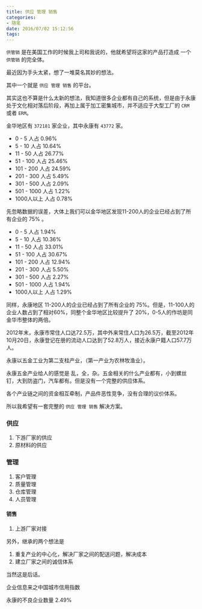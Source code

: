 ```yaml
---
title: 供应 管理 销售
categories:
- 随笔
date: 2016/07/02 15:12:56
tags:
---
```


`供管销` 是在美国工作的时候我上司和我说的，他就希望将这家的产品打造成 一个 `供管销` 的完全体。

最近因为手头太紧，想了一堆莫名其妙的想法。

其中一个就是  `供应 管理 销售` 的平台。

其实这也不算是什么太新的想法，我知道很多企业都有自己的系统，但是由于永康处于文化相对落后阶段，再加上属于加工密集城市，并不适应于大型工厂的 `CRM` 或者 `ERM`。

金华地区有 `372181` 家企业，其中永康有 `43772` 家。

-   0 -   5 人占  0.96%
-   5 -  10 人占 10.64%
-  11 -  50 人占 26.77%
-  51 - 100 人占 25.46%
- 101 - 200 人占 24.59%
- 201 - 300 人占  5.49%
- 301 - 500 人占  2.09%
- 501 - 1000 人占 1.22%
- 1000人以上 人占  0.78%

先忽略数据的误差，大体上我们可以金华地区发现11-200人的企业已经占到了所有企业的 75% 。

-   0 -   5 人占  1.94%
-   5 -  10 人占 10.36%
-  11 -  50 人占 33.01%
-  51 - 100 人占 30.67%
- 101 - 200 人占 12.94%
- 201 - 300 人占  5.50%
- 301 - 500 人占  2.27%
- 501 - 1000 人占 1.94%
- 1000人以上 人占  1.29%

同样，永康地区 11-200人的企业已经占到了所有企业的 75%。但是，11-100人的企业人数占到了相对60%，同整个金华地区比较提升了 20%，0-5人的作坊是同金华市整体的两倍。

2012年末，永康市常住人口达72.5万，其中外来常住人口为26.5万，截至2012年10月20日，永康登记在册的流动人口达到了52.8万人，接近永康户籍人口57.7万人。

永康以五金工业为第二支柱产业，（第一产业为农林牧渔业）。

永康五金产业给人的感觉是 乱，全，杂。五金相关的什么产业都有，小到螺丝钉，大到防盗门，汽车都有。但是没有一个完整的供应体系。

各个产业链之间的资金相互牵制，产品件恶性竞争，没有合理的议价体系。

所以我希望有一套完整的 `供应 管理 销售` 解决方案。

### 供应

1. 下游厂家的供应
2. 原材料的供应

### 管理

1. 客户管理
2. 质量管理
3. 仓库管理
4. 人员管理

#### 销售

1. 上游厂家对接

另外，继承的两个想法是

1. 重复产业的中心化，解决厂家之间的配送问题，解决成本
2. 建立厂家之间的诚信体系

当然这是后话。

企业信息来之中国城市信用指数

永康的不良企业数量 2.49%
